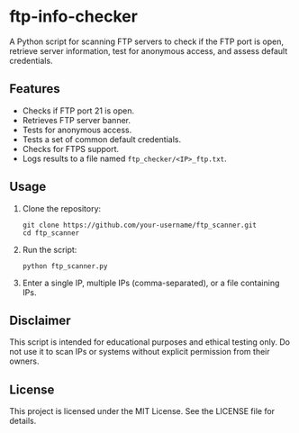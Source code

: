 # ftp-info-checker
A Python script for scanning FTP servers to check if the FTP port is open, retrieve server information, test for anonymous access, and assess default credentials.


## Features
- Checks if FTP port 21 is open.
- Retrieves FTP server banner.
- Tests for anonymous access.
- Tests a set of common default credentials.
- Checks for FTPS support.
- Logs results to a file named `ftp_checker/<IP>_ftp.txt`.

## Usage
1. Clone the repository:
   ```
   git clone https://github.com/your-username/ftp_scanner.git
   cd ftp_scanner
   ```

2. Run the script:
   ```
   python ftp_scanner.py
   ```

3. Enter a single IP, multiple IPs (comma-separated), or a file containing IPs.

## Disclaimer
This script is intended for educational purposes and ethical testing only. Do not use it to scan IPs or systems without explicit permission from their owners.

## License
This project is licensed under the MIT License. See the LICENSE file for details.
   
